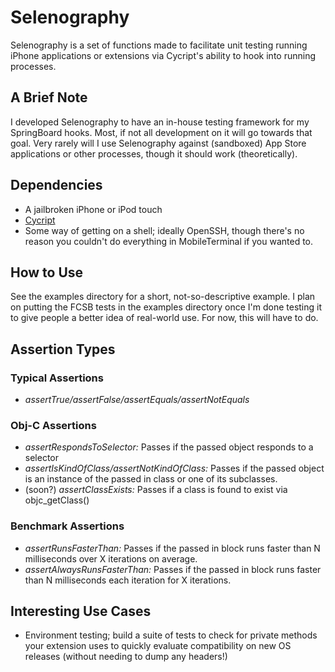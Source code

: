 # Selenography
Selenography is a set of functions made to facilitate unit testing running iPhone applications or extensions via Cycript's ability to hook into running processes.

## A Brief Note
I developed Selenography to have an in-house testing framework for my SpringBoard hooks. Most, if not all development on it will go towards that goal. Very rarely will I use Selenography against (sandboxed) App Store applications or other processes, though it should work (theoretically).

## Dependencies
* A jailbroken iPhone or iPod touch
* [Cycript][1]
* Some way of getting on a shell; ideally OpenSSH, though there's no reason you couldn't do everything in MobileTerminal if you wanted to.

## How to Use
See the examples directory for a short, not-so-descriptive example. I plan on putting the FCSB tests in the examples directory once I'm done testing it to give people a better idea of real-world use. For now, this will have to do.

## Assertion Types
### Typical Assertions
* *assertTrue/assertFalse/assertEquals/assertNotEquals*
### Obj-C Assertions
* *assertRespondsToSelector:* Passes if the passed object responds to a selector
* *assertIsKindOfClass/assertNotKindOfClass:* Passes if the passed object is an instance of the passed in class or one of its subclasses.
* (soon?) *assertClassExists:* Passes if a class is found to exist via objc_getClass()
### Benchmark Assertions
* *assertRunsFasterThan:* Passes if the passed in block runs faster than N milliseconds over X iterations on average.
* *assertAlwaysRunsFasterThan:* Passes if the passed in block runs faster than N milliseconds each iteration for X iterations.

## Interesting Use Cases
* Environment testing; build a suite of tests to check for private methods your extension uses to quickly evaluate compatibility on new OS releases (without needing to dump any headers!)

[1]: http://cycript.org
